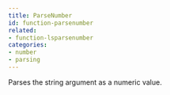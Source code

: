 ```yaml
---
title: ParseNumber
id: function-parsenumber
related:
- function-lsparsenumber
categories:
- number
- parsing
---
```


Parses the string argument as a numeric value.
